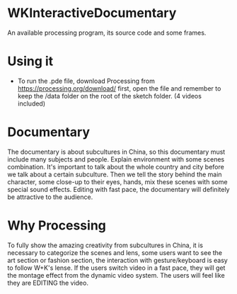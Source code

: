 # WKInteractiveDocumentary
An available processing program, its source code and some frames.

# Using it
* To run the .pde file, download Processing from https://processing.org/download/ first, open the file and remember to keep the /data folder on the root of the sketch folder. (4 videos included)

# Documentary
The documentary is about subcultures in China, so this documentary must include many subjects and people. Explain environment with some scenes combination. It's important to talk about the whole country and city before we talk about a certain subculture. Then we tell the story behind the main character, some close-up to their eyes, hands, mix these scenes with some special sound effects. Editing with fast pace, the documentary will definitely be attractive to the audience. 

# Why Processing
To fully show the amazing creativity from subcultures in China, it is necessary to categorize the scenes and lens, some users want to see the art section or fashion section, the interaction with gesture/keyboard is easy to follow W+K's lense. If the users switch video in a fast pace, they will get the montage effect from the dynamic video system. The users will feel like they are EDITING the video.
